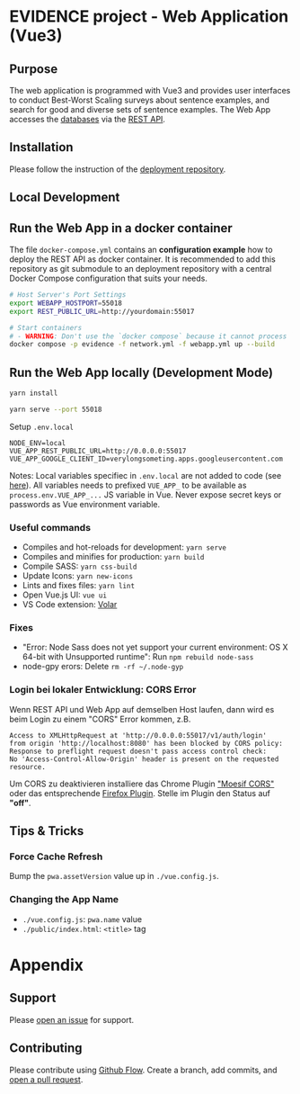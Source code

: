 # EVIDENCE project - Web Application (Vue3)


## Purpose
The web application is programmed with Vue3 and provides user interfaces to conduct Best-Worst Scaling surveys about sentence examples, and search for good and diverse sets of sentence examples.
The Web App accesses the [databases](https://github.com/satzbeleg/evidence-database) via the [REST API](https://github.com/satzbeleg/evidence-restapi).

## Installation
Please follow the instruction of the [deployment repository](https://github.com/satzbeleg/evidence-deploy).


## Local Development


## Run the Web App in a docker container
The file `docker-compose.yml` contains an **configuration example** how to deploy the REST API as docker container. It is recommended to add this repository as git submodule to an deployment repository with a central Docker Compose configuration that suits your needs. 

```sh
# Host Server's Port Settings
export WEBAPP_HOSTPORT=55018
export REST_PUBLIC_URL=http://yourdomain:55017

# Start containers
# - WARNING: Don't use the `docker compose` because it cannot process `ipv4_address`!
docker compose -p evidence -f network.yml -f webapp.yml up --build
```



## Run the Web App locally (Development Mode)

```sh
yarn install
```

```sh
yarn serve --port 55018
```

Setup `.env.local`

```
NODE_ENV=local
VUE_APP_REST_PUBLIC_URL=http://0.0.0.0:55017
VUE_APP_GOOGLE_CLIENT_ID=verylongsometing.apps.googleusercontent.com
```

Notes: Local variables specifiec in `.env.local` are not added to code (see [here](https://cli.vuejs.org/guide/mode-and-env.html#local-only-variables)). All variables needs to prefixed `VUE_APP_` to be available as `process.env.VUE_APP_...` JS variable in Vue. Never expose secret keys or passwords as Vue environment variable.


### Useful commands
- Compiles and hot-reloads for development: `yarn serve`
- Compiles and minifies for production: `yarn build`
- Compile SASS: `yarn css-build`
- Update Icons: `yarn new-icons`
- Lints and fixes files: `yarn lint`
- Open Vue.js UI: `vue ui`
- VS Code extension: [Volar](https://github.com/johnsoncodehk/volar)

### Fixes
- "Error: Node Sass does not yet support your current environment: OS X 64-bit with Unsupported runtime": Run `npm rebuild node-sass`
- node-gpy erors: Delete `rm -rf ~/.node-gyp`

### Login bei lokaler Entwicklung: CORS Error
Wenn REST API und Web App auf demselben Host laufen, dann wird es beim Login zu einem "CORS" Error kommen, z.B. 

```
Access to XMLHttpRequest at 'http://0.0.0.0:55017/v1/auth/login' 
from origin 'http://localhost:8080' has been blocked by CORS policy: 
Response to preflight request doesn't pass access control check: 
No 'Access-Control-Allow-Origin' header is present on the requested resource.
```

Um CORS zu deaktivieren installiere das Chrome Plugin ["Moesif CORS"](https://chrome.google.com/webstore/detail/moesif-origin-cors-change/digfbfaphojjndkpccljibejjbppifbc) oder das entsprechende [Firefox Plugin](https://addons.mozilla.org/en-US/firefox/addon/moesif-origin-cors-changer1/). Stelle im Plugin den Status auf **"off"**. 


## Tips & Tricks

### Force Cache Refresh
Bump the `pwa.assetVersion` value up in `./vue.config.js`.

### Changing the App Name
- `./vue.config.js`: `pwa.name` value
- `./public/index.html`: `<title>` tag


# Appendix

## Support
Please [open an issue](https://github.com/satzbeleg/evidence-app/issues/new) for support.

## Contributing
Please contribute using [Github Flow](https://guides.github.com/introduction/flow/). Create a branch, add commits, and [open a pull request](https://github.com/satzbeleg/evidence-app/compare/).

